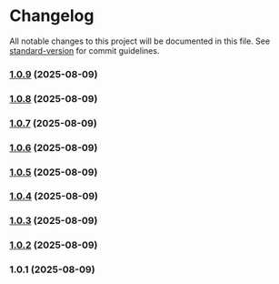 # Changelog

All notable changes to this project will be documented in this file. See [standard-version](https://github.com/conventional-changelog/standard-version) for commit guidelines.

### [1.0.9](https://github.com/emailverifierplus/npm/compare/v1.0.8...v1.0.9) (2025-08-09)

### [1.0.8](https://github.com/emailverifierplus/npm/compare/v1.0.7...v1.0.8) (2025-08-09)

### [1.0.7](https://github.com/emailverifierplus/npm/compare/v1.0.6...v1.0.7) (2025-08-09)

### [1.0.6](https://github.com/emailverifierplus/npm/compare/v1.0.5...v1.0.6) (2025-08-09)

### [1.0.5](https://github.com/emailverifierplus/npm/compare/v1.0.4...v1.0.5) (2025-08-09)

### [1.0.4](https://github.com/emailverifierplus/npm/compare/v1.0.3...v1.0.4) (2025-08-09)

### [1.0.3](https://github.com/emailverifierplus/npm/compare/v1.0.2...v1.0.3) (2025-08-09)

### [1.0.2](https://github.com/emailverifierplus/npm/compare/v1.0.1...v1.0.2) (2025-08-09)

### 1.0.1 (2025-08-09)
